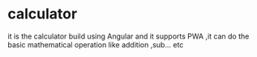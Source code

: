 # calculator
it is the calculator build using Angular and it supports PWA ,it can do the basic mathematical operation like addition ,sub... etc
